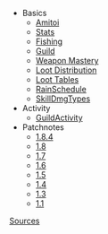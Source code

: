 <!-- _sidebar.md -->

- Basics
    - [Amitoi](LootTables/Amitoi)
    - [Stats](calc/stats)
    - [Fishing](calc/fishing)
    - [Guild](calc/guild)
    - [Weapon Mastery](calc/wmastery)
    - [Loot Distribution](calc/lootdist)
    - [Loot Tables](LootTables/Item_drop)
    - [RainSchedule](calc/rain.md)
    - [SkillDmgTypes](calc/dmgType)
- Activity
    - [GuildActivity](activity/guild)
- Patchnotes
    - [1.8.4](patchnotes/1.8.4)
    - [1.8](patchnotes/1.8)
    - [1.7](patchnotes/1.7)
    - [1.6](patchnotes/1.6)
    - [1.5](patchnotes/1.5)
    - [1.4](patchnotes/1.4)
    - [1.3](patchnotes/1.3)
    - [1.1](patchnotes/1.1)

[Sources](sources)